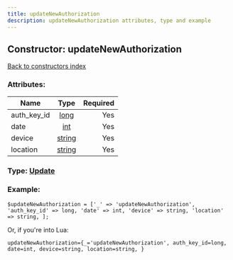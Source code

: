 ```yaml
---
title: updateNewAuthorization
description: updateNewAuthorization attributes, type and example
---
```

## Constructor: updateNewAuthorization  
[Back to constructors index](index.md)



### Attributes:

| Name     |    Type       | Required |
|----------|:-------------:|---------:|
|auth\_key\_id|[long](../types/long.md) | Yes|
|date|[int](../types/int.md) | Yes|
|device|[string](../types/string.md) | Yes|
|location|[string](../types/string.md) | Yes|



### Type: [Update](../types/Update.md)


### Example:

```
$updateNewAuthorization = ['_' => 'updateNewAuthorization', 'auth_key_id' => long, 'date' => int, 'device' => string, 'location' => string, ];
```  

Or, if you're into Lua:  


```
updateNewAuthorization={_='updateNewAuthorization', auth_key_id=long, date=int, device=string, location=string, }

```


